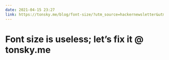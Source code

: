 ```yaml
---
date: 2021-04-15 23:27
link: https://tonsky.me/blog/font-size/?utm_source=hackernewsletter&utm_medium=email&utm_term=design
---
```


# Font size is useless; let’s fix it @ tonsky.me 